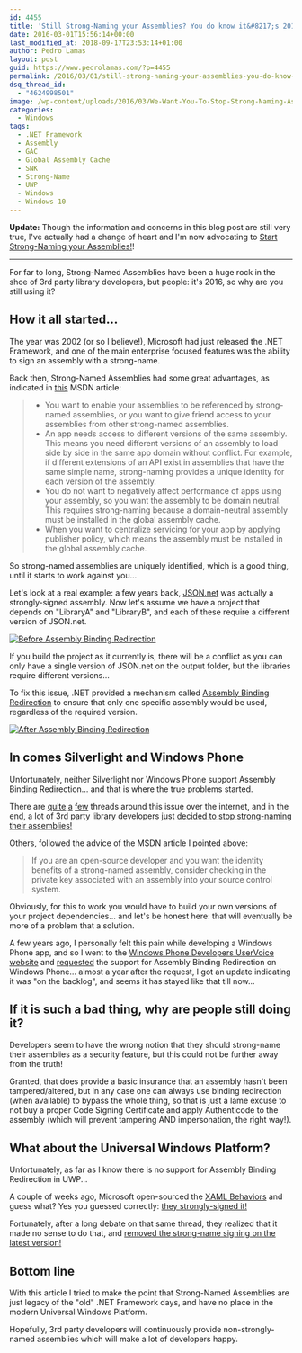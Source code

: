 ```yaml
---
id: 4455
title: 'Still Strong-Naming your Assemblies? You do know it&#8217;s 2016, right?'
date: 2016-03-01T15:56:14+00:00
last_modified_at: 2018-09-17T23:53:14+01:00
author: Pedro Lamas
layout: post
guid: https://www.pedrolamas.com/?p=4455
permalink: /2016/03/01/still-strong-naming-your-assemblies-you-do-know-its-2016-right/
dsq_thread_id:
  - "4624998501"
image: /wp-content/uploads/2016/03/We-Want-You-To-Stop-Strong-Naming-Assemblies.png
categories:
  - Windows
tags:
  - .NET Framework
  - Assembly
  - GAC
  - Global Assembly Cache
  - SNK
  - Strong-Name
  - UWP
  - Windows
  - Windows 10
---
```

**Update:** Though the information and concerns in this blog post are still very true, I've actually had a change of heart and I'm now advocating to [Start Strong-Naming your Assemblies!](https://www.pedrolamas.com/2018/09/11/start-strong-naming-your-assemblies/)!

---

For far to long, Strong-Named Assemblies have been a huge rock in the shoe of 3rd party library developers, but people: it's 2016, so why are you still using it?

## How it all started...

The year was 2002 (or so I believe!), Microsoft had just released the .NET Framework, and one of the main enterprise focused features was the ability to sign an assembly with a strong-name.

Back then, Strong-Named Assemblies had some great advantages, as indicated in [this](https://msdn.microsoft.com/en-us/library/wd40t7ad(v=vs.110).aspx) MSDN article:

>  * You want to enable your assemblies to be referenced by strong-named assemblies, or you want to give friend access to your assemblies from other strong-named assemblies.
>  * An app needs access to different versions of the same assembly. This means you need different versions of an assembly to load side by side in the same app domain without conflict. For example, if different extensions of an API exist in assemblies that have the same simple name, strong-naming provides a unique identity for each version of the assembly.
>  * You do not want to negatively affect performance of apps using your assembly, so you want the assembly to be domain neutral. This requires strong-naming because a domain-neutral assembly must be installed in the global assembly cache.
>  * When you want to centralize servicing for your app by applying publisher policy, which means the assembly must be installed in the global assembly cache.

So strong-named assemblies are uniquely identified, which is a good thing, until it starts to work against you...

Let's look at a real example: a few years back, [JSON.net](http://json.net/) was actually a strongly-signed assembly. Now let's assume we have a project that depends on "LibraryA" and "LibraryB", and each of these require a different version of JSON.net.

[![Before Assembly Binding Redirection](https://www.pedrolamas.com/wp-content/uploads/2016/03/Before-Assembly-Binding-Redirection-thumb.png "Before Assembly Binding Redirection")](https://www.pedrolamas.com/wp-content/uploads/2016/03/Before-Assembly-Binding-Redirection.png)

If you build the project as it currently is, there will be a conflict as you can only have a single version of JSON.net on the output folder, but the libraries require different versions...

To fix this issue, .NET provided a mechanism called [Assembly Binding Redirection](https://msdn.microsoft.com/en-us/library/7wd6ex19(v=vs.110).aspx) to ensure that only one specific assembly would be used, regardless of the required version.

[![After Assembly Binding Redirection](https://www.pedrolamas.com/wp-content/uploads/2016/03/After-Assembly-Binding-Redirection-thumb.png "After Assembly Binding Redirection")](https://www.pedrolamas.com/wp-content/uploads/2016/03/After-Assembly-Binding-Redirection.png)

## In comes Silverlight and Windows Phone

Unfortunately, neither Silverlight nor Windows Phone support Assembly Binding Redirection... and that is where the true problems started.

There are [quite](https://github.com/octokit/octokit.net/issues/405) [a](https://github.com/libgit2/libgit2sharp/issues/212) [few](http://jeremydmiller.com/2014/04/28/fubumvc-lessons-learned-strong-naming-woes-and-workarounds/) threads around this issue over the internet, and in the end, a lot of 3rd party library developers just [decided to stop strong-naming their assemblies!](http://james.newtonking.com/archive/2012/02/11/json-net-4-0-release-8-bug-fixes)

Others, followed the advice of the MSDN article I pointed above:

> If you are an open-source developer and you want the identity benefits of a strong-named assembly, consider checking in the private key associated with an assembly into your source control system.

Obviously, for this to work you would have to build your own versions of your project dependencies... and let's be honest here: that will eventually be more of a problem that a solution.

A few years ago, I personally felt this pain while developing a Windows Phone app, and so I went to the [Windows Phone Developers UserVoice website](https://wpdev.uservoice.com) and [requested](https://wpdev.uservoice.com/forums/110705-universal-windows-platform/suggestions/2511980-assembly-binding-redirection-support) the support for Assembly Binding Redirection on Windows Phone... almost a year after the request, I got an update indicating it was "on the backlog", and seems it has stayed like that till now...

## If it is such a bad thing, why are people still doing it?

Developers seem to have the wrong notion that they should strong-name their assemblies as a security feature, but this could not be further away from the truth!

Granted, that does provide a basic insurance that an assembly hasn't been tampered/altered, but in any case one can always use binding redirection (when available) to bypass the whole thing, so that is just a lame excuse to not buy a proper Code Signing Certificate and apply Authenticode to the assembly (which will prevent tampering AND impersonation, the right way!).

## What about the Universal Windows Platform?

Unfortunately, as far as I know there is no support for Assembly Binding Redirection in UWP...

A couple of weeks ago, Microsoft open-sourced the [XAML Behaviors](https://github.com/Microsoft/XamlBehaviors) and guess what? Yes you guessed correctly: [they strongly-signed it!](https://github.com/Microsoft/XamlBehaviors/pull/29)

Fortunately, after a long debate on that same thread, they realized that it made no sense to do that, and [removed the strong-name signing on the latest version!](https://www.pedrolamas.com/2016/02/23/xaml-behaviors-uwp-managed-1-1-0/)

## Bottom line

With this article I tried to make the point that Strong-Named Assemblies are just legacy of the "old" .NET Framework days, and have no place in the modern Universal Windows Platform.

Hopefully, 3rd party developers will continuously provide non-strongly-named assemblies which will make a lot of developers happy.
